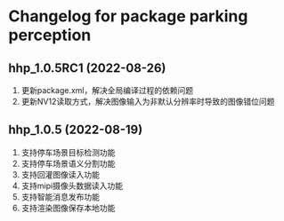 # Changelog for package parking perception
## hhp_1.0.5RC1 (2022-08-26)

1. 更新package.xml，解决全局编译过程的依赖问题
2. 更新NV12读取方式，解决图像输入为非默认分辨率时导致的图像错位问题

## hhp_1.0.5 (2022-08-19)

1. 支持停车场景目标检测功能
2. 支持停车场景语义分割功能
3. 支持回灌图像读入功能
4. 支持mipi摄像头数据读入功能
5. 支持智能消息发布功能
6. 支持渲染图像保存本地功能
